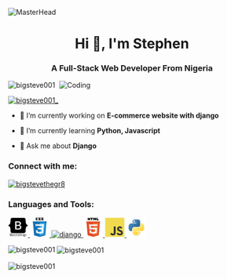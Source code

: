 ![MasterHead](https://camo.githubusercontent.com/48ec00ed4c84e771db4a1db90b56352923a8d644452a32b434d68e97006c9337/68747470733a2f2f63686b736b696c6c732e636f6d2f77702d636f6e74656e742f75706c6f6164732f323032302f30342f504e432d416e696d617465642d42616e6e6572732e676966)
<h1 align="center">Hi 👋, I'm Stephen</h1>
<h3 align="center">A Full-Stack Web Developer From Nigeria</h3>
<img align="right" alt="Coding" width="400" src="https://cdn.dribbble.com/users/1059583/screenshots/4171367/coding-freak.gif"/>

<p align="left"> <img src="https://komarev.com/ghpvc/?username=bigsteve001&label=Profile%20views&color=0e75b6&style=flat" alt="bigsteve001" /> </p>

<p align="left"> <a href="https://twitter.com/bigsteve001_" target="blank"><img src="https://img.shields.io/twitter/follow/bigsteve001_?logo=twitter&style=for-the-badge" alt="bigsteve001_" /></a> </p>

- 🔭 I’m currently working on **E-commerce website with django**

- 🌱 I’m currently learning **Python, Javascript**

- 💬 Ask me about **Django**

<h3 align="left">Connect with me:</h3>
<p align="left">
<a href="https://twitter.com/bigstevethegr8" target="blank"><img align="center" src="https://raw.githubusercontent.com/rahuldkjain/github-profile-readme-generator/master/src/images/icons/Social/twitter.svg" alt="bigstevethegr8" height="30" width="40" /></a>
</p>

<h3 align="left">Languages and Tools:</h3>
<p align="left"> <a href="https://getbootstrap.com" target="_blank" rel="noreferrer"> <img src="https://raw.githubusercontent.com/devicons/devicon/master/icons/bootstrap/bootstrap-plain-wordmark.svg" alt="bootstrap" width="40" height="40"/> </a> <a href="https://www.w3schools.com/css/" target="_blank" rel="noreferrer"> <img src="https://raw.githubusercontent.com/devicons/devicon/master/icons/css3/css3-original-wordmark.svg" alt="css3" width="40" height="40"/> </a> <a href="https://www.djangoproject.com/" target="_blank" rel="noreferrer"> <img src="https://cdn.worldvectorlogo.com/logos/django.svg" alt="django" width="40" height="40"/> </a> <a href="https://www.w3.org/html/" target="_blank" rel="noreferrer"> <img src="https://raw.githubusercontent.com/devicons/devicon/master/icons/html5/html5-original-wordmark.svg" alt="html5" width="40" height="40"/> </a> <a href="https://developer.mozilla.org/en-US/docs/Web/JavaScript" target="_blank" rel="noreferrer"> <img src="https://raw.githubusercontent.com/devicons/devicon/master/icons/javascript/javascript-original.svg" alt="javascript" width="40" height="40"/> </a> <a href="https://www.python.org" target="_blank" rel="noreferrer"> <img src="https://raw.githubusercontent.com/devicons/devicon/master/icons/python/python-original.svg" alt="python" width="40" height="40"/> </a> </p>

<p><img align="left" src="https://github-readme-stats.vercel.app/api/top-langs?username=bigsteve001&show_icons=true&locale=en&layout=compact" alt="bigsteve001" /></p>

<p>&nbsp;<img align="center" src="https://github-readme-stats.vercel.app/api?username=bigsteve001&show_icons=true&locale=en" alt="bigsteve001" /></p>

<p><img align="center" src="https://github-readme-streak-stats.herokuapp.com/?user=bigsteve001&" alt="bigsteve001" /></p>

